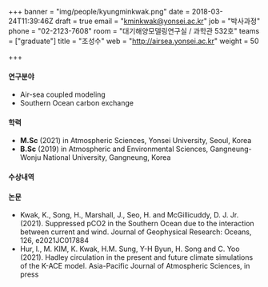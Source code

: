 +++
banner = "img/people/kyungminkwak.png"
date = 2018-03-24T11:39:46Z
draft = true
email = "kminkwak@yonsei.ac.kr"
job = "박사과정"
phone = "02-2123-7608"
room = "대기해양모델링연구실 / 과학관 532호"
teams = ["graduate"]
title = "조성수"
web = "http://airsea.yonsei.ac.kr"
weight = 50

+++
#### 연구분야
+ Air-sea coupled modeling
+ Southern Ocean carbon exchange

#### 학력

+ **M.Sc** (2021) in Atmospheric Sciences, Yonsei University, Seoul, Korea
+ **B.Sc** (2019) in Atmospheric and Environmental Sciences, Gangneung-Wonju National University, Gangneung, Korea



#### 수상내역


#### 논문
+ Kwak, K., Song, H., Marshall, J., Seo, H. and McGillicuddy, D. J. Jr. (2021). Suppressed pCO2 in the Southern Ocean due to the interaction between current and wind. Journal of Geophysical Research: Oceans, 126, e2021JC017884
+ Hur, I., M. KIM, K. Kwak, H.M. Sung, Y-H Byun, H. Song and C. Yoo (2021). Hadley circulation in the present and future climate simulations of the K-ACE model. Asia-Pacific Journal of Atmospheric Sciences, in press